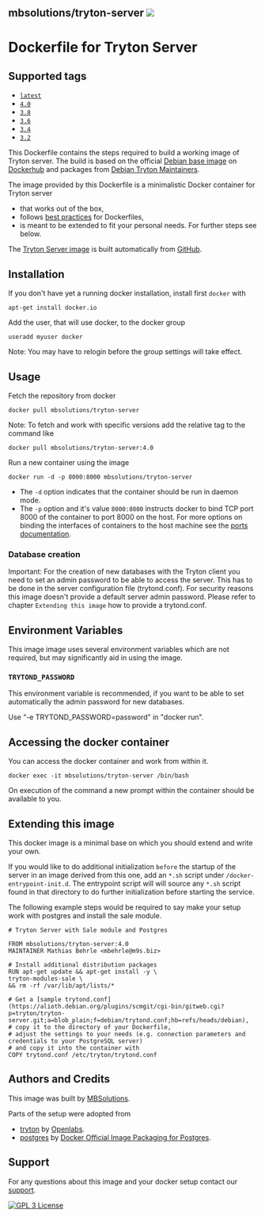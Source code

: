 ## mbsolutions/tryton-server [![](https://img.shields.io/badge/container-ready-green.svg?style=flat)](https://registry.hub.docker.com/u/mbsolutions/tryton-server/)

# Dockerfile for Tryton Server

## Supported tags

- [`latest`](https://github.com/mbehrle/docker-tryton-server/blob/master/Dockerfile)
- [`4.0`](https://github.com/mbehrle/docker-tryton-server/blob/4.0/Dockerfile)
- [`3.8`](https://github.com/mbehrle/docker-tryton-server/blob/3.8/Dockerfile)
- [`3.6`](https://github.com/mbehrle/docker-tryton-server/blob/3.6/Dockerfile)
- [`3.4`](https://github.com/mbehrle/docker-tryton-server/blob/3.4/Dockerfile)
- [`3.2`](https://github.com/mbehrle/docker-tryton-server/blob/3.2/Dockerfile)

This Dockerfile contains the steps required to build a working image of
Tryton server. The build is based on the official
[Debian base image](https://registry.hub.docker.com/_/debian/) on 
[Dockerhub](https://docs.docker.com/docker-hub/repos/#repositories) and 
packages from [Debian Tryton Maintainers](http://tryton.alioth.debian.org/).

The image provided by this Dockerfile is a minimalistic Docker container
for Tryton server

* that works out of the box,
* follows [best practices](https://docs.docker.com/articles/dockerfile_best-practices/) for Dockerfiles,
* is meant to be extended to fit your personal needs. For further steps see below.

The [Tryton Server image](https://registry.hub.docker.com/u/mbsolutions/tryton-server/) is built automatically from [GitHub](https://github.com/mbehrle/docker-tryton-server).

## Installation

If you don't have yet a running docker installation, install first `docker` with

    apt-get install docker.io

Add the user, that will use docker, to the docker group

    useradd myuser docker

Note: You may have to relogin before the group settings will take effect.


## Usage

Fetch the repository from docker

    docker pull mbsolutions/tryton-server

Note: To fetch and work with specific versions add the relative tag to the command like

    docker pull mbsolutions/tryton-server:4.0

Run a new container using the image

    docker run -d -p 8000:8000 mbsolutions/tryton-server

* The `-d` option indicates that the container should be run in daemon
  mode.
* The `-p` option and it's value `8000:8000` instructs docker to bind TCP port 8000
  of the container to port 8000 on the host. For more options on binding the interfaces
  of containers to the host machine see the
  [ports documentation](http://docs.docker.io/use/port_redirection/#port-redirection).

### Database creation

Important: For the creation of new databases with the Tryton client you need to set
an admin password to be able to access the server. This has to be done in the server
configuration file (trytond.conf). For security reasons this image doesn't provide
a default server admin password. Please refer to chapter `Extending this image` how
to provide a trytond.conf.

## Environment Variables

This image image uses several environment variables which are not required,
but may significantly aid in using the image.

### `TRYTOND_PASSWORD`

This environment variable is recommended, if you want to be able to set automatically
the admin password for new databases.

Use "-e TRYTOND_PASSWORD=password" in "docker run".

## Accessing the docker container

You can access the docker container and work from within it.

    docker exec -it mbsolutions/tryton-server /bin/bash

On execution of the command a new prompt within the container should be
available to you.

## Extending this image

This docker image is a minimal base on which you should extend and write
your own.

If you would like to do additional initialization `before` the startup of the server
in an image derived from this one, add an `*.sh` script under `/docker-entrypoint-init.d`.
The entrypoint script will will source any `*.sh` script found in that directory
to do further initialization before starting the service.

The following example steps would be required to say
make your setup work with postgres and install the sale module.


    # Tryton Server with Sale module and Postgres

    FROM mbsolutions/tryton-server:4.0
    MAINTAINER Mathias Behrle <mbehrle@m9s.biz>

    # Install additional distribution packages
    RUN apt-get update && apt-get install -y \
    tryton-modules-sale \
    && rm -rf /var/lib/apt/lists/*
        
    # Get a [sample trytond.conf](https://alioth.debian.org/plugins/scmgit/cgi-bin/gitweb.cgi?p=tryton/tryton-server.git;a=blob_plain;f=debian/trytond.conf;hb=refs/heads/debian), 
    # copy it to the directory of your Dockerfile,
    # adjust the settings to your needs (e.g. connection parameters and credentials to your PostgreSQL server)
    # and copy it into the container with
    COPY trytond.conf /etc/tryton/trytond.conf

## Authors and Credits

This image was built by [MBSolutions](http://www.m9s.biz).

Parts of the setup were adopted from

* [tryton](https://github.com/openlabs/tryton) by [Openlabs](http://www.openlabs.co.in).
* [postgres](https://github.com/docker-library/postgres/) by [Docker Official Image Packaging for Postgres](https://github.com/docker-library/postgres/).

## Support

For any questions about this image and your docker setup contact our [support](mailto:info@m9s.biz).

[![GPL 3 License](https://img.shields.io/badge/license-GPL3-blue.svg?style=flat)](LICENSE)
